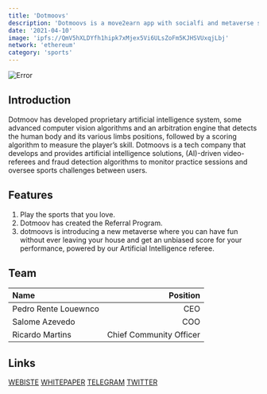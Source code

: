 ```yaml
---
title: 'Dotmoovs'
description: 'Dotmoovs is a move2earn app with socialfi and metaverse sports games'
date: '2021-04-10'
image: 'ipfs://QmV5hXLDYfh1hipk7xMjex5Vi6ULsZoFm5KJHSVUxqjLbj'
network: 'ethereum'
category: 'sports'
---
```


![Error](ipfs://QmPpbx3xAhbZieGz4qUszjuLizHQBQGL8HcyyVQTPMiWK7)

## Introduction
Dotmoov has developed proprietary artificial intelligence system, some advanced computer vision algorithms and an arbitration engine that detects the human body and its various limbs positions, followed by a scoring algorithm to measure the player’s skill. Dotmoovs is a tech company that develops and provides artificial intelligence solutions, (AI)-driven video-referees and fraud detection algorithms to monitor practice sessions and oversee sports challenges between users.


## Features
1. Play the sports that you love.
2. Dotmoov has created the Referral Program.
3. dotmoovs is introducing a new metaverse where you can have fun without ever leaving your house and get an unbiased score for your performance, powered by our Artificial Intelligence referee.


## Team

| Name  |  Position |
|:---|---:|
|Pedro Rente Louewnco  | CEO |
|Salome Azevedo | COO |
|Ricardo Martins | Chief Community Officer|

## Links

[WEBISTE](https://www.dotmoovs.com/)
[WHITEPAPER](https://docsend.com/view/pjamgzxazgmbwt24)
[TELEGRAM](https://t.me/dotmoovs)
[TWITTER](https://twitter.com/dotmoovs)